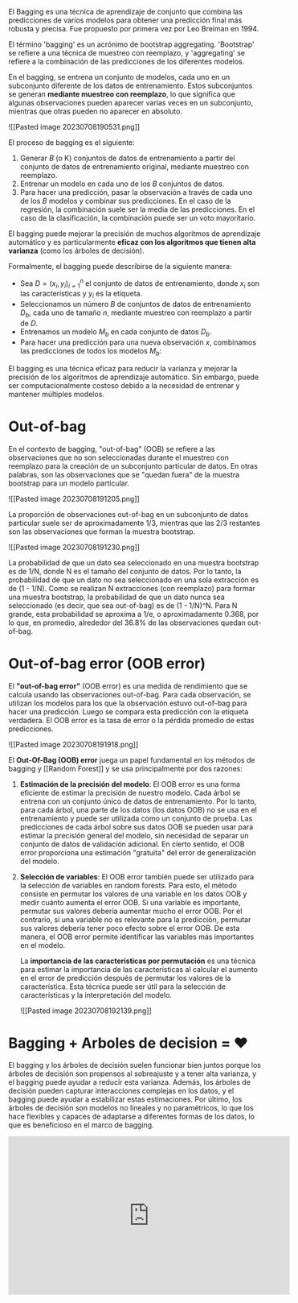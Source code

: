 El Bagging es una técnica de aprendizaje de conjunto que combina las predicciones de varios modelos para obtener una predicción final más robusta y precisa. Fue propuesto por primera vez por Leo Breiman en 1994.

El término 'bagging' es un acrónimo de bootstrap aggregating. 'Bootstrap' se refiere a una técnica de muestreo con reemplazo, y 'aggregating' se refiere a la combinación de las predicciones de los diferentes modelos.

En el bagging, se entrena un conjunto de modelos, cada uno en un subconjunto diferente de los datos de entrenamiento. Estos subconjuntos se generan **mediante muestreo con reemplazo**, lo que significa que algunas observaciones pueden aparecer varias veces en un subconjunto, mientras que otras pueden no aparecer en absoluto.

![[Pasted image 20230708190531.png]]

El proceso de bagging es el siguiente:

1. Generar $B$ (o K) conjuntos de datos de entrenamiento a partir del conjunto de datos de entrenamiento original, mediante muestreo con reemplazo.
2. Entrenar un modelo en cada uno de los $B$ conjuntos de datos.
3. Para hacer una predicción, pasar la observación a través de cada uno de los $B$ modelos y combinar sus predicciones. En el caso de la regresión, la combinación suele ser la media de las predicciones. En el caso de la clasificación, la combinación puede ser un voto mayoritario.

El bagging puede mejorar la precisión de muchos algoritmos de aprendizaje automático y es particularmente **eficaz con los algoritmos que tienen alta varianza** (como los árboles de decisión).

Formalmente, el bagging puede describirse de la siguiente manera:

- Sea $D = {(x_{i}, y_{i})}_{i=1}^{n}$ el conjunto de datos de entrenamiento, donde $x_{i}$ son las características y $y_{i}$ es la etiqueta.
- Seleccionamos un número $B$ de conjuntos de datos de entrenamiento $D_{b}$, cada uno de tamaño $n$, mediante muestreo con reemplazo a partir de $D$.
- Entrenamos un modelo $M_{b}$ en cada conjunto de datos $D_{b}$.
- Para hacer una predicción para una nueva observación $x$, combinamos las predicciones de todos los modelos $M_{b}$:

El bagging es una técnica eficaz para reducir la varianza y mejorar la precisión de los algoritmos de aprendizaje automático. Sin embargo, puede ser computacionalmente costoso debido a la necesidad de entrenar y mantener múltiples modelos.

# Out-of-bag

En el contexto de bagging, "out-of-bag" (OOB) se refiere a las observaciones que no son seleccionadas durante el muestreo con reemplazo para la creación de un subconjunto particular de datos. En otras palabras, son las observaciones que se "quedan fuera" de la muestra bootstrap para un modelo particular.

![[Pasted image 20230708191205.png]]

La proporción de observaciones out-of-bag en un subconjunto de datos particular suele ser de aproximadamente 1/3, mientras que las 2/3 restantes son las observaciones que forman la muestra bootstrap.

![[Pasted image 20230708191230.png]]

La probabilidad de que un dato sea seleccionado en una muestra bootstrap es de 1/N, donde N es el tamaño del conjunto de datos. 
Por lo tanto, la probabilidad de que un dato no sea seleccionado en una sola extracción es de (1 - 1/N). Como se realizan N extracciones (con reemplazo) para formar una muestra bootstrap, la probabilidad de que un dato nunca sea seleccionado (es decir, que sea out-of-bag) es de (1 - 1/N)^N. 
Para N grande, esta probabilidad se aproxima a 1/e, o aproximadamente 0.368, por lo que, en promedio, alrededor del 36.8% de las observaciones quedan out-of-bag.

# Out-of-bag error (OOB error)

El **"out-of-bag error"** (OOB error) es una medida de rendimiento que se calcula usando las observaciones out-of-bag. Para cada observación, se utilizan los modelos para los que la observación estuvo out-of-bag para hacer una predicción. Luego se compara esta predicción con la etiqueta verdadera. El OOB error es la tasa de error o la pérdida promedio de estas predicciones.

![[Pasted image 20230708191918.png]]

El **Out-Of-Bag (OOB) error** juega un papel fundamental en los métodos de bagging y [[Random Forest]] y se usa principalmente por dos razones:

1. **Estimación de la precisión del modelo**: El OOB error es una forma eficiente de estimar la precisión de nuestro modelo. Cada árbol se entrena con un conjunto único de datos de entrenamiento. Por lo tanto, para cada árbol, una parte de los datos (los datos OOB) no se usa en el entrenamiento y puede ser utilizada como un conjunto de prueba. Las predicciones de cada árbol sobre sus datos OOB se pueden usar para estimar la precisión general del modelo, sin necesidad de separar un conjunto de datos de validación adicional. En cierto sentido, el OOB error proporciona una estimación "gratuita" del error de generalización del modelo.

2. **Selección de variables**: El OOB error también puede ser utilizado para la selección de variables en random forests. Para esto, el método consiste en permutar los valores de una variable en los datos OOB y medir cuánto aumenta el error OOB. Si una variable es importante, permutar sus valores debería aumentar mucho el error OOB. Por el contrario, si una variable no es relevante para la predicción, permutar sus valores debería tener poco efecto sobre el error OOB. De esta manera, el OOB error permite identificar las variables más importantes en el modelo.
   
   La **importancia de las características por permutación** es una técnica para estimar la importancia de las características al calcular el aumento en el error de predicción después de permutar los valores de la característica. Esta técnica puede ser útil para la selección de características y la interpretación del modelo.
   
   ![[Pasted image 20230708192139.png]]

# Bagging + Arboles de decision = ❤️

El bagging y los árboles de decisión suelen funcionar bien juntos porque los árboles de decisión son propensos al sobreajuste y a tener alta varianza, y el bagging puede ayudar a reducir esta varianza. Además, los árboles de decisión pueden capturar interacciones complejas en los datos, y el bagging puede ayudar a estabilizar estas estimaciones. Por último, los árboles de decisión son modelos no lineales y no paramétricos, lo que los hace flexibles y capaces de adaptarse a diferentes formas de los datos, lo que es beneficioso en el marco de bagging.


<iframe width="560" height="315" src="https://www.youtube.com/embed/pWSULhaZlQM" title="YouTube video player" frameborder="0" allow="accelerometer; autoplay; clipboard-write; encrypted-media; gyroscope; picture-in-picture; web-share" allowfullscreen></iframe>